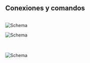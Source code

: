 ## Conexiones y comandos


|  |  | 
|:-------|:-------|

![Schema](http://static.energysistem.com/images/manuals/42360/59bf9e77ea9f8.jpg)
 
![Schema](http://static.energysistem.com/images/manuals/42360/59bf9eb9cb847.jpg) <br> <br> <br>

![Schema](http://static.energysistem.com/images/manuals/42360/59bfa03e97d56.jpg)





